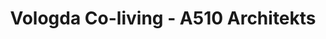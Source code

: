 ---
title: 'Vologda Co-living - A510 Architekts'
description: 'Vologda Co-living - A510 Architekts'

layout: project
permalink: /projects/:path
image: /images/projects/vologda-co-living/vologda-co-living-01_1600w.jpg


weight: 70

name: Vologda Co-living

type: Commercial
area: 15x35 m2
location: Vologda
year: 2020
---